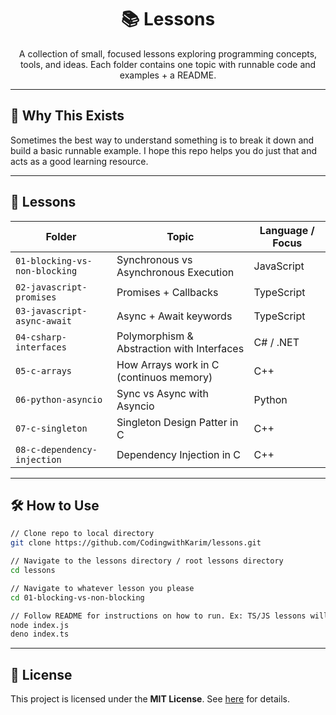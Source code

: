<div align="center">

# 📚 Lessons

</div>

<div align="center">
    A collection of small, focused lessons exploring programming concepts, tools, and ideas.
    Each folder contains one topic with runnable code and examples + a README.
</div>


---

## 🧠 Why This Exists

Sometimes the best way to understand something is to break it down and build a basic runnable example. I hope this repo helps you do just that and acts as a good learning resource.

---

## 📂 Lessons

| Folder                            |                    Topic                    |    Language / Focus    |
|-----------------------------------|---------------------------------------------|------------------------|
| `01-blocking-vs-non-blocking`     | Synchronous vs Asynchronous Execution       |   JavaScript           |
| `02-javascript-promises`          | Promises + Callbacks                        |   TypeScript           |
| `03-javascript-async-await`       | Async + Await keywords                      |   TypeScript           |
| `04-csharp-interfaces`            | Polymorphism & Abstraction with Interfaces  |   C# / .NET            |
| `05-c-arrays`                     | How Arrays work in C (continuos memory)     |   C++                  |
| `06-python-asyncio`               | Sync vs Async with Asyncio                  |   Python               |
| `07-c-singleton`                  | Singleton Design Patter in C                |   C++                  |
| `08-c-dependency-injection`       | Dependency Injection in C                   |   C++                  |

---

## 🛠️ How to Use

```bash
// Clone repo to local directory
git clone https://github.com/CodingwithKarim/lessons.git

// Navigate to the lessons directory / root lessons directory
cd lessons

// Navigate to whatever lesson you please
cd 01-blocking-vs-non-blocking

// Follow README for instructions on how to run. Ex: TS/JS lessons will require Node / Deno runtime
node index.js
deno index.ts
```

---

## 🧵 License

This project is licensed under the **MIT License**. See [here](https://mit-license.org/) for details.
